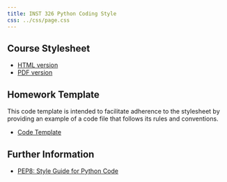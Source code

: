 ```yaml
---
title: INST 326 Python Coding Style
css: ../css/page.css
---
```


## Course Stylesheet

- [HTML version](style-guide.html)
- [PDF version](style-guide.pdf)

## Homework Template

This code template is intended to facilitate adherence to the stylesheet by providing an example of a code file that follows its rules and conventions.

- [Code Template](template.py)

## Further Information

- [PEP8: Style Guide for Python Code](https://www.python.org/dev/peps/pep-0008/)
